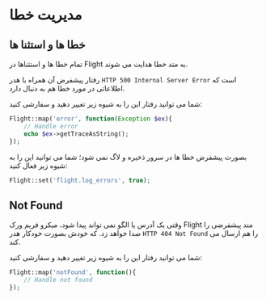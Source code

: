 # <a id="errorhandling"></a> مدیریت خطا

## خطا ها و استثنا ها

تمام خطا ها و استثناها در Flight به متد خطا هدایت می شوند.

رفتار پیشفرض آن همراه با هدر `HTTP 500 Internal Server Error` است که اطلاعاتی در مورد خطا هم به دنبال دارد.

شما می توانید رفتار این را به شیوه زیر تغییر دهید و سفارشی کنید:

``` php
Flight::map('error', function(Exception $ex){
    // Handle error
    echo $ex->getTraceAsString();
});
```

بصورت پیشفرض خطا ها در سرور ذخیره و لاگ نمی شود؛ شما می توانید این را به شیوه زیر فعال کنید:

``` php
Flight::set('flight.log_errors', true);
```

## Not Found

وقتی یک آدرس یا الگو نمی تواند پیدا شود،
میکرو فریم ورک Flight متد پیشفرضی را صدا خواهد زد.
که خودش بصورت خودکار هدر `HTTP 404 Not Found` را هم ارسال می کند.

شما می توانید رفتار این را به شیوه زیر تغییر دهید و سفارشی کنید:

``` php
Flight::map('notFound', function(){
    // Handle not found
});
```
